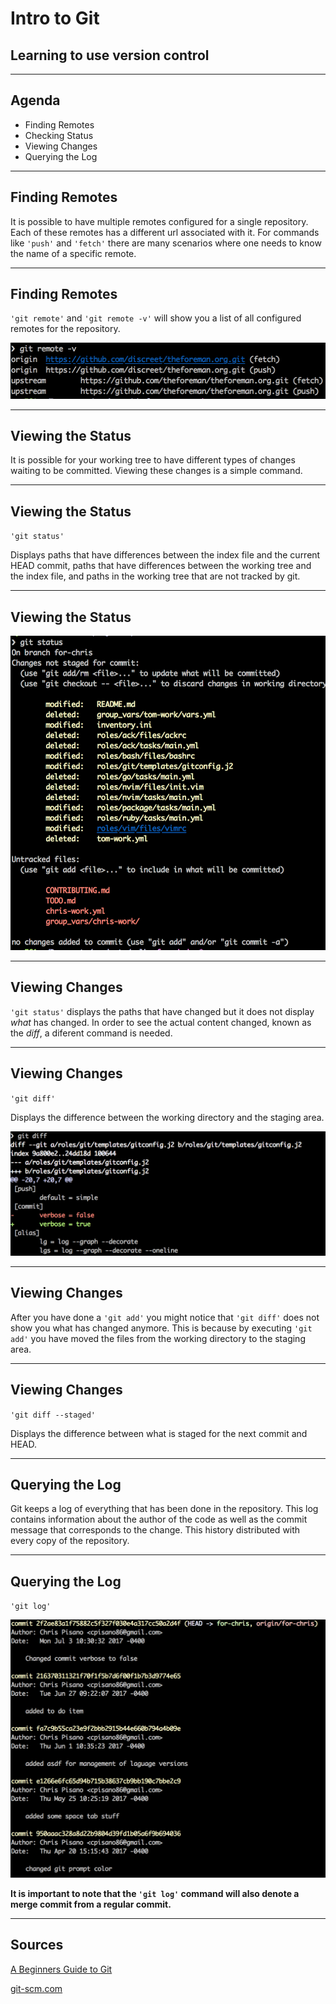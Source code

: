 # Intro to Git
## Learning to use version control

---

## Agenda

* Finding Remotes
* Checking Status
* Viewing Changes
* Querying the Log

---

## Finding Remotes

It is possible to have multiple remotes configured for a single repository. Each
of these remotes has a different url associated with it. For commands like
`'push'` and `'fetch'` there are many scenarios where one needs to know the name of
a specific remote.

---

## Finding Remotes

`'git remote'` and `'git remote -v'` will show you a list of all configured remotes
for the repository.

![View Remote Command](images/view_remote_cmd.png)

---

## Viewing the Status

It is possible for your working tree to have different types of changes waiting
to be committed. Viewing these changes is a simple command.

---

## Viewing the Status

`'git status'`

Displays paths that have differences between the index file and the current HEAD
commit, paths that have differences between the working tree and the index file,
and paths in the working tree that are not tracked by git.

---

## Viewing the Status

![View Status Command](images/view_status_cmd.png)

---

## Viewing Changes

`'git status'` displays the paths that have changed but it does not display
_what_ has changed. In order to see the actual content changed, known as the
_diff_, a diferent command is needed.

---

## Viewing Changes

`'git diff'`

Displays the difference between the working directory and the staging area.

![View Diff Command](images/view_diff_cmd.png)

---

## Viewing Changes

After you have done a `'git add'` you might notice that `'git diff'` does not
show you what has changed anymore. This is because by executing `'git add'` you
have moved the files from the working directory to the staging area. 

---

## Viewing Changes

`'git diff --staged'`

Displays the difference between what is staged for the next commit and HEAD.

---

## Querying the Log

Git keeps a log of everything that has been done in the repository. This log
contains information about the author of the code as well as the commit message
that corresponds to the change. This history distributed with every copy of the
repository.

---

## Querying the Log

`'git log'`

![View Commit History](images/show_log_cmd.png)

**__It is important to note that the `'git log'` command will also denote a
merge commit from a regular commit.__**

---

## Sources

[A Beginners Guide to
Git](https://www.fir3net.com/UNIX/Linux/a-beginners-guide-to-git.html)

[git-scm.com](https://git-scm.com/docs/)
